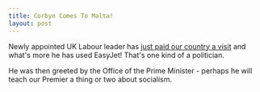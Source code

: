 ```yaml
---
title: Corbyn Comes To Malta!
layout: post
---
```


Newly appointed UK Labour leader has [just paid our country a visit](http://www.timesofmalta.com/articles/view/20151223/local/jeremy-corbyn-in-malta-on-private-visit.596675#.VnqyEA-jCQc.facebook) 
and what's more he has used EasyJet! That's one kind of a politician.

He was then greeted by the Office of the Prime Minister - perhaps he will teach our Premier a thing or two about socialism.
